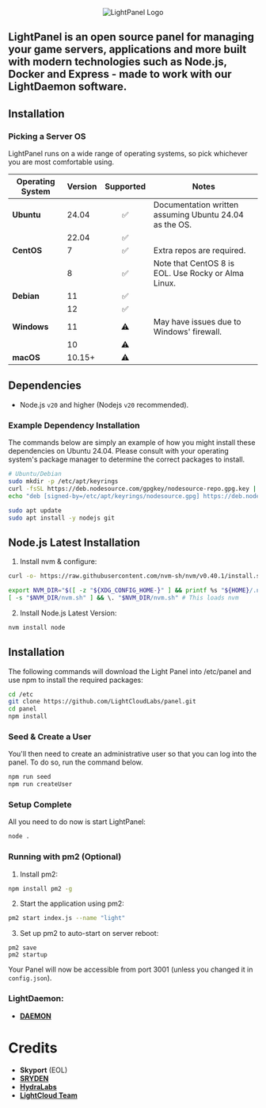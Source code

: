 <p align="center">
    <img src="https://cdn.discordapp.com/attachments/1320063512034148452/1320248085787578378/Screenshot_20241222-103416.png?ex=6768e858&is=676796d8&hm=8147721c9411083340ac48b44095754a3e61e12755b8c1589431d415e4363cfc&" alt="LightPanel Logo">
</p>
<h2> LightPanel is an open source panel for managing your game servers, applications and more built with modern technologies such as Node.js, Docker and Express - made to work with our LightDaemon software.</h2>

## Installation
### Picking a Server OS

LightPanel runs on a wide range of operating systems, so pick whichever you are most comfortable using.

| Operating System | Version |     Supported      | Notes                                                       |
|------------------|---------|:------------------:|-------------------------------------------------------------|
| **Ubuntu**       | 24.04   | ✅ | Documentation written assuming Ubuntu 24.04 as the OS. |
|                  | 22.04   | ✅ |                                                             |
| **CentOS**       | 7       | ✅ | Extra repos are required.                                   |
|                  | 8       | ✅ | Note that CentOS 8 is EOL. Use Rocky or Alma Linux.         |
| **Debian**       | 11      | ✅ |                                                             |
|                  | 12      | ✅ |                                                             |
| **Windows**      | 11      | ⚠️ | May have issues due to Windows' firewall.                   |
|                  | 10      | ⚠️ |                                                             |
| **macOS**        | 10.15+  | ⚠️ |                                                             |

## Dependencies

* Node.js `v20` and higher (Nodejs `v20` recommended).

### Example Dependency Installation

The commands below are simply an example of how you might install these dependencies on Ubuntu 24.04. Please consult with your
operating system's package manager to determine the correct packages to install.

```sh
# Ubuntu/Debian
sudo mkdir -p /etc/apt/keyrings
curl -fsSL https://deb.nodesource.com/gpgkey/nodesource-repo.gpg.key | sudo gpg --dearmor -o /etc/apt/keyrings/nodesource.gpg
echo "deb [signed-by=/etc/apt/keyrings/nodesource.gpg] https://deb.nodesource.com/node_16.x nodistro main" | sudo tee /etc/apt/sources.list.d/nodesource.list

sudo apt update
sudo apt install -y nodejs git
```

## Node.js Latest Installation

1. Install nvm & configure:
```bash
curl -o- https://raw.githubusercontent.com/nvm-sh/nvm/v0.40.1/install.sh | bash
```
```bash
export NVM_DIR="$([ -z "${XDG_CONFIG_HOME-}" ] && printf %s "${HOME}/.nvm" || printf %s "${XDG_CONFIG_HOME}/nvm")"
[ -s "$NVM_DIR/nvm.sh" ] && \. "$NVM_DIR/nvm.sh" # This loads nvm
```
2. Install Node.js Latest Version:
```bash
nvm install node
```

## Installation

The following commands will download the Light Panel into /etc/panel and use npm to install the required packages:

``` bash
cd /etc
git clone https://github.com/LightCloudLabs/panel.git
cd panel
npm install
```

### Seed & Create a User

You'll then need to create an administrative user so that you can log into the panel. To do so, run the command below.

``` bash
npm run seed
npm run createUser
```

### Setup Complete

All you need to do now is start LightPanel:
``` bash
node .
```

### Running with pm2 (Optional)

1. Install pm2:
```bash
npm install pm2 -g
```
2. Start the application using pm2:
```bash
pm2 start index.js --name "light"
```
3. Set up pm2 to auto-start on server reboot:
```
pm2 save
pm2 startup
```

Your Panel will now be accessible from port 3001 (unless you changed it in `config.json`).

### LightDaemon:
* [**DAEMON**](https://github.com/LightCloudLabs/daemon)

# Credits
- **Skyport** (EOL)
- [**SRYDEN**](https://sryden.com)
- [**HydraLabs**](https://github.com/HydraLabs-beta)
- [**LightCloud Team**](https://discord.gg/bTKrswWCgH)
